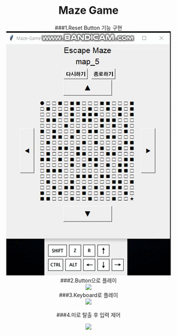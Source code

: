 <div align = center>
  <h1>Maze Game</h1>  
  ###1.Reset Button 기능 구현
  <div>
    <a href="Reset Button"><img src = "https://github.com/seokho94/PORTFOLIO/blob/main/PythonProject/mazeGame/images/reset_button.gif"></a>
  </div>  
  ###2.Button으로 플레이
  <div>
    <a href="Button Play"><img src = "https://github.com/seokho94/PORTFOLIO/blob/main/PythonProject/mazeGame/images/button_play.gif"></a>
  </div>  
  ###3.Keyboard로 플레이
  <div>
    <a href="Keyboard Play"><img src = "https://github.com/seokho94/PORTFOLIO/blob/main/PythonProject/mazeGame/images/keyboard_play.gif"></a>
  </div>  
  
  ###4.미로 탈출 후 입력 제어
  <div>
    <a href="after Escape"><img src = "https://github.com/seokho94/PORTFOLIO/blob/main/PythonProject/mazeGame/images/escape.gif"></a>
  </div>
</div>
